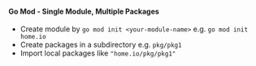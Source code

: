 #### Go Mod - Single Module, Multiple Packages

- Create module by `go mod init <your-module-name>` e.g. `go mod init home.io`
- Create packages in a subdirectory e.g. `pkg/pkg1`
- Import local packages like `"home.io/pkg/pkg1"`
